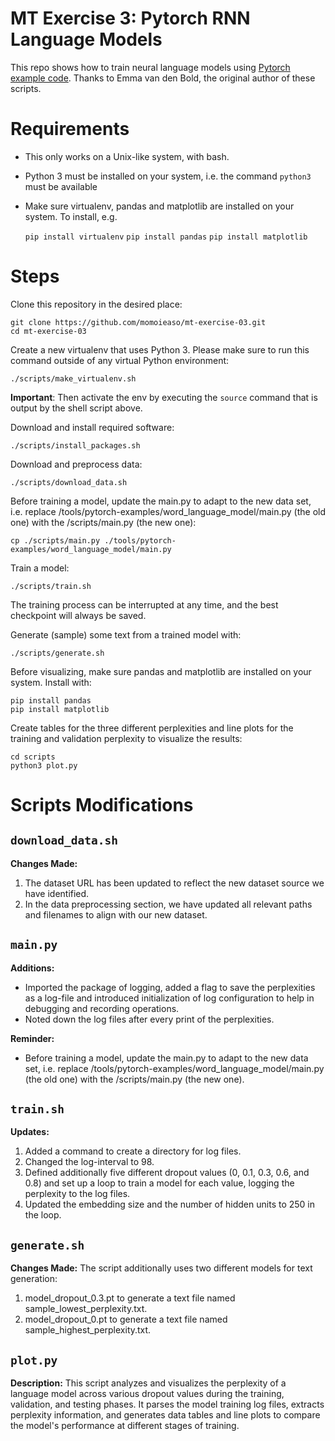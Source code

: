 # MT Exercise 3: Pytorch RNN Language Models

This repo shows how to train neural language models using [Pytorch example code](https://github.com/pytorch/examples/tree/master/word_language_model). Thanks to Emma van den Bold, the original author of these scripts. 

# Requirements

- This only works on a Unix-like system, with bash.
- Python 3 must be installed on your system, i.e. the command `python3` must be available
- Make sure virtualenv, pandas and matplotlib are installed on your system. To install, e.g.

    `pip install virtualenv`
    `pip install pandas`
    `pip install matplotlib`

# Steps

Clone this repository in the desired place:

    git clone https://github.com/momoieaso/mt-exercise-03.git
    cd mt-exercise-03

Create a new virtualenv that uses Python 3. Please make sure to run this command outside of any virtual Python environment:

    ./scripts/make_virtualenv.sh

**Important**: Then activate the env by executing the `source` command that is output by the shell script above.

Download and install required software:

    ./scripts/install_packages.sh

Download and preprocess data:

    ./scripts/download_data.sh

Before training a model, update the main.py to adapt to the new data set, i.e. replace /tools/pytorch-examples/word_language_model/main.py (the old one) with the /scripts/main.py (the new one): 

    cp ./scripts/main.py ./tools/pytorch-examples/word_language_model/main.py

Train a model:

    ./scripts/train.sh

The training process can be interrupted at any time, and the best checkpoint will always be saved.

Generate (sample) some text from a trained model with:

    ./scripts/generate.sh

Before visualizing, make sure pandas and matplotlib are installed on your system. Install with: 

    pip install pandas
    pip install matplotlib

Create tables for the three different perplexities and line plots for the training and validation perplexity to visualize the results:

    cd scripts
    python3 plot.py


# Scripts Modifications

## `download_data.sh`

**Changes Made:**
1. The dataset URL has been updated to reflect the new dataset source we have identified.
2. In the data preprocessing section, we have updated all relevant paths and filenames to align with our new dataset. 

## `main.py`

**Additions:**
- Imported the package of logging, added a flag to save the perplexities as a log-file and introduced initialization of log configuration to help in debugging and recording operations. 
- Noted down the log files after every print of the perplexities. 

**Reminder:**
- Before training a model, update the main.py to adapt to the new data set, i.e. replace /tools/pytorch-examples/word_language_model/main.py (the old one) with the /scripts/main.py (the new one). 

## `train.sh`

**Updates:**
1. Added a command to create a directory for log files.
2. Changed the log-interval to 98. 
3. Defined additionally five different dropout values (0, 0.1, 0.3, 0.6, and 0.8) and set up a loop to train a model for each value, logging the perplexity to the log files.
4. Updated the embedding size and the number of hidden units to 250 in the loop.

## `generate.sh`

**Changes Made:**
The script additionally uses two different models for text generation:
1. model_dropout_0.3.pt to generate a text file named sample_lowest_perplexity.txt.
2. model_dropout_0.pt to generate a text file named sample_highest_perplexity.txt.

## `plot.py`

**Description:**
This script analyzes and visualizes the perplexity of a language model across various dropout values during the training, validation, and testing phases. It parses the model training log files, extracts perplexity information, and generates data tables and line plots to compare the model's performance at different stages of training.

